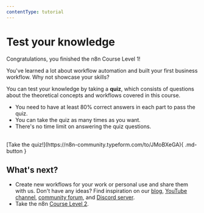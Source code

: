 ```yaml
---
contentType: tutorial
---
```


<!-- vale from-microsoft.We = NO -->
<!-- vale from-microsoft.FirstPerson = NO -->
# Test your knowledge

Congratulations, you finished the n8n Course Level 1!

You've learned a lot about workflow automation and built your first business workflow. Why not showcase your skills?

You can test your knowledge by taking a **quiz**, which consists of questions about the theoretical concepts and workflows covered in this course.

- You need to have at least 80% correct answers in each part to pass the quiz.
- You can take the quiz as many times as you want.
- There's no time limit on answering the quiz questions.

<br/>
[Take the quiz!](https://n8n-community.typeform.com/to/JMoBXeGA){ .md-button }


## What's next?

* Create new workflows for your work or personal use and share them with us. Don't have any ideas? Find inspiration on our [blog](https://n8n.io/blog/), [YouTube channel](https://www.youtube.com/c/n8n-io), [community forum](https://community.n8n.io), and [Discord server](https://discord.gg/vWwMVThRta).
* Take the n8n [Course Level 2](/courses/level-two/index.md).
<!-- vale from-microsoft.We = YES -->
